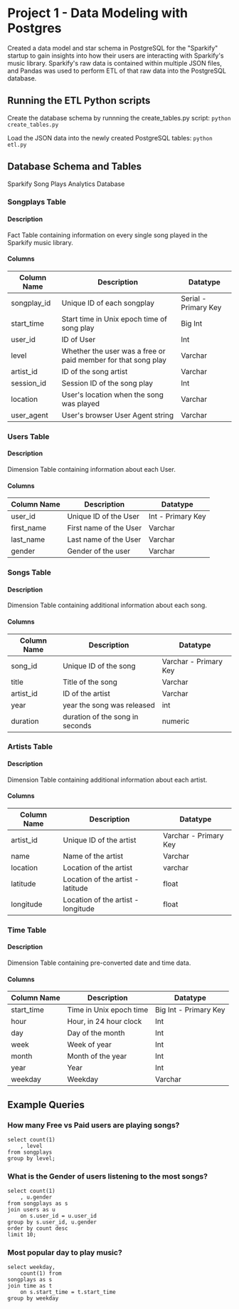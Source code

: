 # Project 1 - Data Modeling with Postgres

Created a data model and star schema in PostgreSQL for the "Sparkify" startup to gain insights into how their users are interacting with Sparkify's music library. Sparkify's raw data is contained within multiple JSON files, and Pandas was used to perform ETL of that raw data into the PostgreSQL database.

## Running the ETL Python scripts
Create the database schema by runnning the create_tables.py script:
`python create_tables.py`

Load the JSON data into the newly created PostgreSQL tables:
`python etl.py`

## Database Schema and Tables
Sparkify Song Plays Analytics Database

### Songplays Table
#### Description
Fact Table containing information on every single song played in the Sparkify music library.

#### Columns
| Column Name | Description | Datatype |
| --- | --- | --- |
| songplay_id | Unique ID of each songplay | Serial - Primary Key |
| start_time | Start time in Unix epoch time of song play | Big Int |
| user_id | ID of User | Int |
| level | Whether the user was a free or paid member for that song play | Varchar |
| artist_id | ID of the song artist | Varchar |
| session_id | Session ID of the song play | Int |
| location | User's location when the song was played | Varchar |
| user_agent | User's browser User Agent string | Varchar |


### Users Table
#### Description
Dimension Table containing information about each User.

#### Columns
| Column Name | Description | Datatype |
| --- | --- | --- |
| user_id | Unique ID of the User | Int - Primary Key |
| first_name | First name of the User | Varchar |
| last_name | Last name of the User | Varchar |
| gender | Gender of the user | Varchar |

### Songs Table
#### Description
Dimension Table containing additional information about each song.

#### Columns
| Column Name | Description | Datatype |
| --- | --- | --- |
| song_id | Unique ID of the song | Varchar - Primary Key |
| title | Title of the song | Varchar |
| artist_id | ID of the artist | Varchar |
| year | year the song was released | int |
| duration | duration of the song in seconds | numeric |

### Artists Table
#### Description
Dimension Table containing additional information about each artist.

#### Columns
| Column Name | Description | Datatype |
| --- | --- | --- |
| artist_id | Unique ID of the artist | Varchar - Primary Key |
| name | Name of the artist | Varchar |
| location | Location of the artist | varchar |
| latitude | Location of the artist - latitude | float |
| longitude | Location of the artist - longitude | float |

### Time Table
#### Description
Dimension Table containing pre-converted date and time data.

#### Columns
| Column Name | Description | Datatype |
| --- | --- | --- |
| start_time | Time in Unix epoch time | Big Int - Primary Key |
| hour | Hour, in 24 hour clock | Int |
| day | Day of the month | Int |
| week | Week of year | Int |
| month | Month of the year | Int |
| year | Year | Int |
| weekday | Weekday | Varchar |

## Example Queries

### How many Free vs Paid users are playing songs?
```
select count(1)
    , level 
from songplays 
group by level;
```

### What is the Gender of users listening to the most songs?
```
select count(1)
    , u.gender
from songplays as s 
join users as u 
    on s.user_id = u.user_id 
group by s.user_id, u.gender 
order by count desc 
limit 10;
```

### Most popular day to play music?
```
select weekday,
    count(1) from 
songplays as s 
join time as t 
    on s.start_time = t.start_time 
group by weekday
```